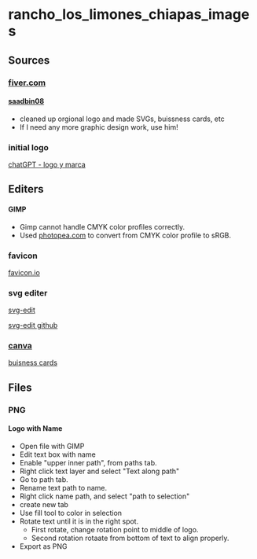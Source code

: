 # rancho_los_limones_chiapas_images

## Sources
### [fiver.com](https://fiver.com)
#### [saadbin08](https://www.fiverr.com/saadbin08/)
- cleaned up orgional logo and made SVGs, buissness cards, etc
- If I need any more graphic design work, use him!

### initial logo
[chatGPT - logo y marca](https://chatgpt.com/g/g-p-676af1207ee88191b136772cd931f695-los-limones/c/67415deb-8674-8008-93fd-2454225341ad)

## Editers
#### GIMP
- Gimp cannot handle CMYK color profiles correctly.
- Used [photopea.com](https://www.photopea.com/) to convert from CMYK color profile to sRGB.

### favicon
[favicon.io](https://favicon.io/favicon-converter/)

### svg editer
[svg-edit](https://svgedit.netlify.app/editor/index.html)

[svg-edit github](https://github.com/SVG-Edit/svgedit)

### [canva](https://vanva.com)
[buisness cards](https://www.canva.com/design/DAGb32I9qGU/GRcwg_NifI9Kh7SZIxJEuQ/edit?utm_content=DAGb32I9qGU&utm_campaign=designshare&utm_medium=link2&utm_source=sharebutton)

## Files
### PNG
#### Logo with Name
- Open file with GIMP
- Edit text box with name
- Enable "upper inner path", from paths tab.
- Right click text layer and select "Text along path"
- Go to path tab.
- Rename text path to name.
- Right click name path, and select "path to selection"
- create new tab
- Use fill tool to color in selection
- Rotate text until it is in the right spot.
  - First rotate, change rotation point to middle of logo.
  - Second rotation rotaate from bottom of text to align properly.
- Export as PNG
